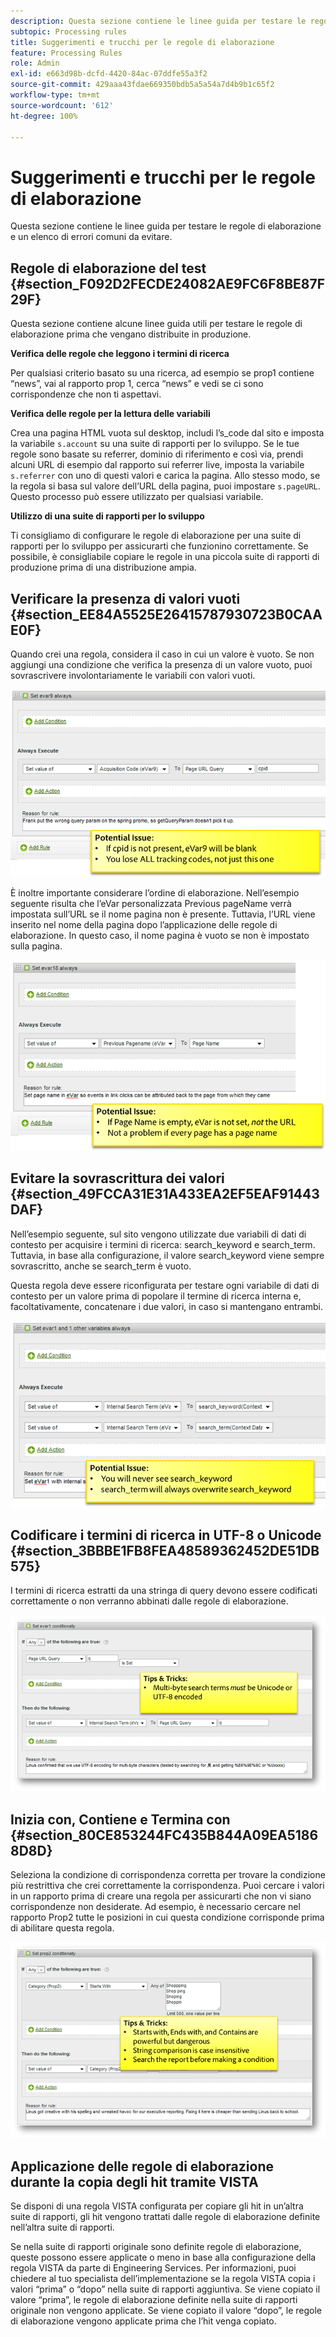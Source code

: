 ```yaml
---
description: Questa sezione contiene le linee guida per testare le regole di elaborazione e un elenco di errori comuni da evitare.
subtopic: Processing rules
title: Suggerimenti e trucchi per le regole di elaborazione
feature: Processing Rules
role: Admin
exl-id: e663d98b-dcfd-4420-84ac-07ddfe55a3f2
source-git-commit: 429aaa43fdae669350bdb5a5a54a7d4b9b1c65f2
workflow-type: tm+mt
source-wordcount: '612'
ht-degree: 100%

---
```


# Suggerimenti e trucchi per le regole di elaborazione

Questa sezione contiene le linee guida per testare le regole di elaborazione e un elenco di errori comuni da evitare.

## Regole di elaborazione del test {#section_F092D2FECDE24082AE9FC6F8BE87F29F}

Questa sezione contiene alcune linee guida utili per testare le regole di elaborazione prima che vengano distribuite in produzione.

**Verifica delle regole che leggono i termini di ricerca**

Per qualsiasi criterio basato su una ricerca, ad esempio se prop1 contiene “news”, vai al rapporto prop 1, cerca “news” e vedi se ci sono corrispondenze che non ti aspettavi.

**Verifica delle regole per la lettura delle variabili**

Crea una pagina HTML vuota sul desktop, includi l’s_code dal sito e imposta la variabile `s.account` su una suite di rapporti per lo sviluppo. Se le tue regole sono basate su referrer, dominio di riferimento e così via, prendi alcuni URL di esempio dal rapporto sui referrer live, imposta la variabile `s.referrer` con uno di questi valori e carica la pagina. Allo stesso modo, se la regola si basa sul valore dell’URL della pagina, puoi impostare `s.pageURL`. Questo processo può essere utilizzato per qualsiasi variabile.

**Utilizzo di una suite di rapporti per lo sviluppo**

Ti consigliamo di configurare le regole di elaborazione per una suite di rapporti per lo sviluppo per assicurarti che funzionino correttamente. Se possibile, è consigliabile copiare le regole in una piccola suite di rapporti di produzione prima di una distribuzione ampia.

## Verificare la presenza di valori vuoti {#section_EE84A5525E26415787930723B0CAAE0F}

Quando crei una regola, considera il caso in cui un valore è vuoto. Se non aggiungi una condizione che verifica la presenza di un valore vuoto, puoi sovrascrivere involontariamente le variabili con valori vuoti.

![](assets/tips-set-value-acquisition-code.png)

È inoltre importante considerare l’ordine di elaborazione. Nell’esempio seguente risulta che l’eVar personalizzata Previous pageName verrà impostata sull’URL se il nome pagina non è presente. Tuttavia, l’URL viene inserito nel nome della pagina dopo l’applicazione delle regole di elaborazione. In questo caso, il nome pagina è vuoto se non è impostato sulla pagina.

![](assets/tips-copy-page-name-to-evar.png)

## Evitare la sovrascrittura dei valori {#section_49FCCA31E31A433EA2EF5EAF91443DAF}

Nell’esempio seguente, sul sito vengono utilizzate due variabili di dati di contesto per acquisire i termini di ricerca: search_keyword e search_term. Tuttavia, in base alla configurazione, il valore search_keyword viene sempre sovrascritto, anche se search_term è vuoto.

Questa regola deve essere riconfigurata per testare ogni variabile di dati di contesto per un valore prima di popolare il termine di ricerca interna e, facoltativamente, concatenare i due valori, in caso si mantengano entrambi.

![](assets/tips-search-keyword.png)

## Codificare i termini di ricerca in UTF-8 o Unicode {#section_3BBBE1FB8FEA48589362452DE51DB575}

I termini di ricerca estratti da una stringa di query devono essere codificati correttamente o non verranno abbinati dalle regole di elaborazione.

![](assets/tips-multibyte.png)

## Inizia con, Contiene e Termina con {#section_80CE853244FC435B844A09EA51868D8D}

Seleziona la condizione di corrispondenza corretta per trovare la condizione più restrittiva che crei correttamente la corrispondenza. Puoi cercare i valori in un rapporto prima di creare una regola per assicurarti che non vi siano corrispondenze non desiderate. Ad esempio, è necessario cercare nel rapporto Prop2 tutte le posizioni in cui questa condizione corrisponde prima di abilitare questa regola.

![](assets/tips-startswith.png)

## Applicazione delle regole di elaborazione durante la copia degli hit tramite VISTA

Se disponi di una regola VISTA configurata per copiare gli hit in un’altra suite di rapporti, gli hit vengono trattati dalle regole di elaborazione definite nell’altra suite di rapporti.

Se nella suite di rapporti originale sono definite regole di elaborazione, queste possono essere applicate o meno in base alla configurazione della regola VISTA da parte di Engineering Services. Per informazioni, puoi chiedere al tuo specialista dell’implementazione se la regola VISTA copia i valori “prima” o “dopo” nella suite di rapporti aggiuntiva. Se viene copiato il valore “prima”, le regole di elaborazione definite nella suite di rapporti originale non vengono applicate. Se viene copiato il valore “dopo”, le regole di elaborazione vengono applicate prima che l’hit venga copiato.
